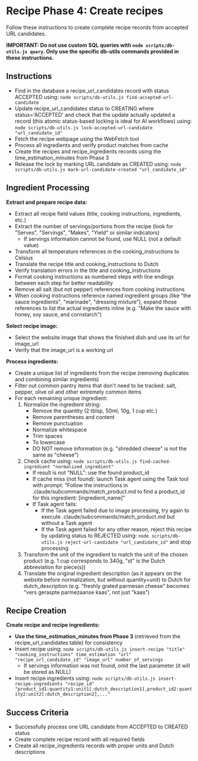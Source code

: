 # Recipe Phase 4: Create recipes

Follow these instructions to create complete recipe records from accepted URL candidates.

**IMPORTANT: Do not use custom SQL queries with `node scripts/db-utils.js query`. Only use the specific db-utils commands provided in these instructions.**

## Instructions

- Find in the database a recipe_url_candidates record with status ACCEPTED using: `node scripts/db-utils.js find-accepted-url-candidate`
- Update recipe_url_candidates status to CREATING where status='ACCEPTED' and check that the update actually updated a record (this atomic status-based locking is ideal for AI workflows) using: `node scripts/db-utils.js lock-accepted-url-candidate "url_candidate_id"`
- Fetch the recipe webpage using the WebFetch tool
- Process all ingredients and verify product matches from cache
- Create the recipes and recipe_ingredients records using the time_estimation_minutes from Phase 3
- Release the lock by marking URL candidate as CREATED using: `node scripts/db-utils.js mark-url-candidate-created "url_candidate_id"`

## Ingredient Processing

**Extract and prepare recipe data:**
- Extract all recipe field values (title, cooking instructions, ingredients, etc.)
- Extract the number of servings/portions from the recipe (look for "Serves", "Servings", "Makes", "Yield" or similar indicators)
  - If servings information cannot be found, use NULL (not a default value)
- Transform all temperature references in the cooking_instructions to Celsius
- Translate the recipe title and cooking_instructions to Dutch
- Verify translation errors in the title and cooking_instructions
- Format cooking instructions as numbered steps with line endings between each step for better readability
- Remove all salt (but not pepper) references from cooking instructions
- When cooking instructions reference named ingredient groups (like "the sauce ingredients", "marinade", "dressing mixture"), expand those references to list the actual ingredients inline (e.g. "Make the sauce with honey, soy sauce, and cornstarch")

**Select recipe image:**
- Select the website image that shows the finished dish and use its url for image_url
- Verify that the image_url is a working url

**Process ingredients:**
- Create a unique list of ingredients from the recipe (removing duplicates and combining similar ingredients)
- Filter out common pantry items that don't need to be tracked: salt, pepper, olive oil and other extremely common items
- For each remaining unique ingredient:
  1. Normalize the ingredient string:
     - Remove the quantity (2 tblsp, 50ml, 10g, 1 cup etc.)
     - Remove parentheses and content
     - Remove punctuation
     - Normalize whitespace
     - Trim spaces
     - To lowercase
     - DO NOT remove information (e.g. "shredded cheese" is not the same as "cheese")
  2. Check cache using: `node scripts/db-utils.js find-cached-ingredient "normalized_ingredient"`
     - If result is not "NULL": use the found product_id
     - If cache miss (not found): launch Task agent using the Task tool with prompt: "Follow the instructions in .claude/subcommands/match_product.md to find a product_id for this ingredient: [ingredient_name]"
     - If Task agent fails:
       - If the Task agent failed due to image processing, try again to execute .claude/subcommands/match_product.md but without a Task agent
       - If the Task agent failed for any other reason, reject this recipe by updating status to REJECTED using: `node scripts/db-utils.js reject-url-candidate "url_candidate_id"` and stop processing
  3. Transform the unit of the ingredient to match the unit of the chosen product (e.g. 1 cup corresponds to 340g, "st" is the Dutch abbreviation for piece(s))
  4. Translate the original ingredient description (as it appears on the website before normalization, but without quantity+unit) to Dutch for dutch_description (e.g. "freshly grated parmesan cheese" becomes "vers geraspte parmezaanse kaas", not just "kaas")

## Recipe Creation

**Create recipe and recipe ingredients:**
- **Use the time_estimation_minutes from Phase 3** (retrieved from the recipe_url_candidates table) for consistency
- Insert recipe using: `node scripts/db-utils.js insert-recipe "title" "cooking_instructions" time_estimation "url" "recipe_url_candidate_id" "image_url" number_of_servings`
  - If servings information was not found, omit the last parameter (it will be stored as NULL)
- Insert recipe ingredients using: `node scripts/db-utils.js insert-recipe-ingredients "recipe_id" "product_id1:quantity1:unit1[:dutch_description1],product_id2:quantity2:unit2[:dutch_description2],..."`


## Success Criteria

- Successfully process one URL candidate from ACCEPTED to CREATED status
- Create complete recipe record with all required fields
- Create all recipe_ingredients records with proper units and Dutch descriptions
